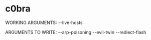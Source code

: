 # c0bra

WORKING ARGUMENTS:
--live-hosts

ARGUMENTS TO WRITE:
--arp-poisoning
--evil-twin
--rediect-flash

